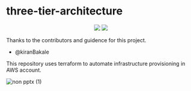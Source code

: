 # three-tier-architecture

<p align="center">
  <img src ="https://img.shields.io/badge/Terraform-412991.svg?style&logo=Terraform&logoColor=white"/>
  <img src ="https://img.shields.io/badge/Amazon_AWS-FFA500.svg?style&logo=amazonaws&logoColor=white" size = 40px/>

  Thanks to the contributors and guidence for this project.

- @kiranBakale

  
</p>  
This repository uses terraform to automate infrastructure provisioning in AWS account.

![non pptx (1)](https://github.com/kiranbakale/three-tier-architecture/assets/46279617/ebd70fac-d211-44a5-a255-553966df6620)

